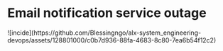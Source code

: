 <h1>Email notification service outage</h1>
![incide](https://github.com/Blessingngo/alx-system_engineering-devops/assets/128801000/c0b7d936-88fa-4683-8c80-7ea6b54f12c2)

